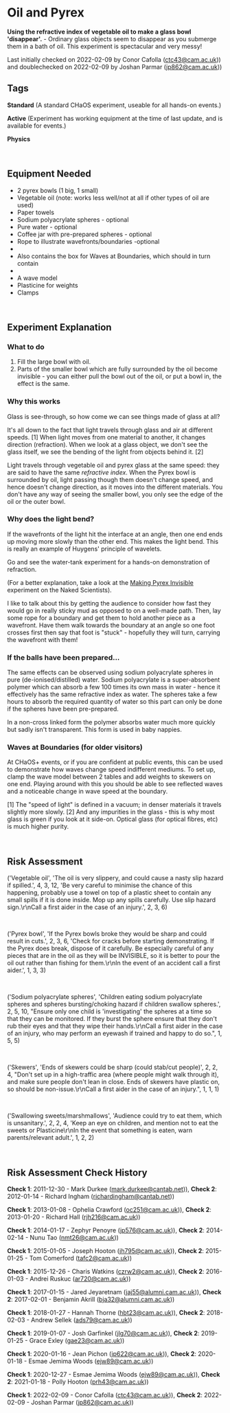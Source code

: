 # Oil and Pyrex

**Using the refractive index of vegetable oil to make a glass bowl 'disappear'.** - Ordinary glass objects seem to disappear as you submerge them in a bath of oil. This experiment is spectacular and very messy!

Last initially checked on 2022-02-09 by Conor Cafolla (ctc43@cam.ac.uk)) and doublechecked on 2022-02-09 by Joshan Parmar (jp862@cam.ac.uk))

## Tags
<!--- Start Tags (DO NOT REMOVE THIS COMMENT) --->

**Standard** (A standard CHaOS experiment, useable for all hands-on events.)

**Active** (Experiment has working equipment at the time of last update, and is available for events.)

**Physics**
<!--- End Tags (DO NOT REMOVE THIS COMMENT) --->

<br/>

## Equipment Needed 
- 2 pyrex bowls (1 big, 1 small)
- Vegetable oil (note: works less well/not at all if other types of oil are used)
- Paper towels
- Sodium polyacrylate spheres - optional
- Pure water - optional
- Coffee jar with pre-prepared spheres - optional
- Rope to illustrate wavefronts/boundaries -optional
- 
- Also contains the box for Waves at Boundaries, which should in turn contain
- 
- A wave model
- Plasticine for weights
- Clamps

<br/>

## Experiment Explanation 

### What to do


1. Fill the large bowl with oil.
2. Parts of the smaller bowl which are fully surrounded by the oil become invisible - you can either pull the bowl out of the oil, or put a bowl in, the effect is the same.


### Why this works


Glass is see-through, so how come we can see things made of glass at all?

It's all down to the fact that light travels through glass and air at different speeds. [1] When light moves from one material to another, it changes direction (refraction). When we look at a glass object, we don't see the glass itself, we see the bending of the light from objects behind it. [2]

Light travels through vegetable oil and pyrex glass at the same speed: they are said to have the same *refractive index*. When the Pyrex bowl is surrounded by oil, light passing though them doesn't change speed, and hence doesn't change direction, as it moves into the different materials. You don't have any way of seeing the smaller bowl, you only see the edge of the oil or the outer bowl.

### Why does the light bend?


If the wavefronts of the light hit the interface at an angle, then one end ends up moving more slowly than the other end. This makes the light bend. This is really an example of Huygens' principle of wavelets.

Go and see the water-tank experiment for a hands-on demonstration of refraction.

(For a better explanation, take a look at the [Making Pyrex Invisible](http://www.thenakedscientists.com/HTML/content/kitchenscience/exp/making-pyrex-invisible/) experiment on the Naked Scientists).

I like to talk about this by getting the audience to consider how fast they would go in really sticky mud as opposed to on a well-made path. Then, lay some rope for a boundary and get them to hold another piece as a wavefront. Have them walk towards the boundary at an angle so one foot crosses first then say that foot is "stuck" - hopefully they will turn, carrying the wavefront with them!

### If the balls have been prepared...



The same effects can be observed using sodium polyacrylate spheres in pure (de-ionised/distilled) water. Sodium polyacrylate is a super-absorbent polymer which can absorb a few 100 times its own mass in water - hence it effectively has the same refractive index as water. The spheres take a few hours to absorb the required quantity of water so this part can only be done if the spheres have been pre-prepared.

In a non-cross linked form the polymer absorbs water much more quickly but sadly isn't transparent. This form is used in baby nappies.

### Waves at Boundaries (for older visitors)


At CHaOS+ events, or if you are confident at public events, this can be used to demonstrate how waves change speed indifferent mediums. To set up, clamp the wave model between 2 tables and add weights to skewers on one end. Playing around with this you should be able to see reflected waves and a noticeable change in wave speed at the boundary.

[1] The "speed of light" is defined in a vacuum; in denser materials it travels slightly more slowly.
[2] And any impurities in the glass - this is why most glass is green if you look at it side-on. Optical glass (for optical fibres, etc) is much higher purity.

<br/>

## Risk Assessment

('Vegetable oil', 'The oil is very slippery, and could cause a nasty slip hazard if spilled.', 4, 3, 12, 'Be very careful to minimise the chance of this happening, probably use a towel on top of a plastic sheet to contain any small spills if it is done inside. Mop up any spills carefully. Use slip hazard sign.\r\nCall a first aider in the case of an injury.', 2, 3, 6)

<br/>

('Pyrex bowl', 'If the Pyrex bowls broke they would be sharp and could result in cuts.', 2, 3, 6, 'Check for cracks before starting demonstrating. If the Pyrex does break, dispose of it carefully. Be especially careful of any pieces that are in the oil as they will be INVISIBLE, so it is better to pour the oil out rather than fishing for them.\r\nIn the event of an accident call a first aider.', 1, 3, 3)

<br/>

('Sodium polyacrylate spheres', 'Children eating sodium polyacrylate spheres and spheres bursting/choking hazard if children swallow spheres.', 2, 5, 10, "Ensure only one child is 'investigating' the spheres at a time so that they can be monitored. If they burst the sphere ensure that they don't rub their eyes and that they wipe their hands.\r\nCall a first aider in the case of an injury, who may perform an eyewash if trained and happy to do so.", 1, 5, 5)

<br/>

('Skewers', 'Ends of skewers could be sharp (could stab/cut people)', 2, 2, 4, "Don't set up in a high-traffic area (where people might walk through it), and make sure people don't lean in close. Ends of skewers have plastic on, so should be non-issue.\r\nCall a first aider in the case of an injury.", 1, 1, 1)

<br/>

('Swallowing sweets/marshmallows', 'Audience could try to eat them, which is unsanitary.', 2, 2, 4, 'Keep an eye on children, and mention not to eat the sweets or Plasticine\r\nIn the event that something is eaten, warn parents/relevant adult.', 1, 2, 2)

<br/>

## Risk Assessment Check History 

**Check 1**: 2011-12-30 - Mark Durkee (mark.durkee@cantab.net)), **Check 2**: 2012-01-14 - Richard Ingham (richardingham@cantab.net))

**Check 1**: 2013-01-08 - Ophelia Crawford (oc251@cam.ac.uk)), **Check 2**: 2013-01-20 - Richard Hall (rjh216@cam.ac.uk))

**Check 1**: 2014-01-17 - Zephyr Penoyre (jp576@cam.ac.uk)), **Check 2**: 2014-02-14 - Nunu Tao (nmt26@cam.ac.uk))

**Check 1**: 2015-01-05 - Joseph Hooton (jh795@cam.ac.uk)), **Check 2**: 2015-01-25 - Tom Comerford (tafc2@cam.ac.uk))

**Check 1**: 2015-12-26 - Charis Watkins (czrw2@cam.ac.uk)), **Check 2**: 2016-01-03 - Andrei Ruskuc (ar720@cam.ac.uk))

**Check 1**: 2017-01-15 - Jared Jeyaretnam (jaj55@alumni.cam.ac.uk)), **Check 2**: 2017-02-01 - Benjamin Akrill (bja32@alumni.cam.ac.uk))

**Check 1**: 2018-01-27 - Hannah Thorne (hbt23@cam.ac.uk)), **Check 2**: 2018-02-03 - Andrew Sellek (ads79@cam.ac.uk))

**Check 1**: 2019-01-07 - Josh Garfinkel (jlg70@cam.ac.uk)), **Check 2**: 2019-01-25 - Grace Exley (gae23@cam.ac.uk))

**Check 1**: 2020-01-16 - Jean Pichon (jp622@cam.ac.uk)), **Check 2**: 2020-01-18 - Esmae Jemima Woods (ejw89@cam.ac.uk))

**Check 1**: 2020-12-27 - Esmae Jemima Woods (ejw89@cam.ac.uk)), **Check 2**: 2021-01-18 - Polly Hooton (prh43@cam.ac.uk))

**Check 1**: 2022-02-09 - Conor Cafolla (ctc43@cam.ac.uk)), **Check 2**: 2022-02-09 - Joshan Parmar (jp862@cam.ac.uk))